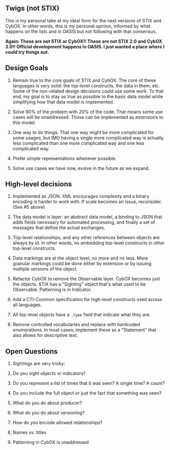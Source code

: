 ## Twigs (not STIX)

This is my personal take at my ideal form for the next versions of STIX and CybOX. In other words, this is my personal opinion, informed by what happens on the lists and in OASIS but not following with that consensus.

**Again: These are not STIX or CybOX!! These are not STIX 2.0 and CybOX 3.0!! Official development happens in OASIS. I just wanted a place where I could try things out.**

## Design Goals

1. Remain true to the core goals of STIX and CybOX. The core of these languages is very solid: the top-level constructs, the data in them, etc. Some of the non-related design decisions could use some work. To that end, my goal is to stay as true as possible to the basic data model while simplifying how that data model is implemented.

2. Solve 90% of the problem with 20% of the code. That means some use cases will be unaddressed. Those can be implemented as extensions to this model.

3. One way to do things. That one way might be more complicated for some usages, but IMO having a single more complicated way is actually less complicated than one more complicated way and one less complicated way.

4. Prefer simple representations whenever possible.

5. Solve use cases we have now, evolve in the future as we expand.

## High-level decisions

1. Implemented as JSON. XML encourages complexity and a binary encoding is harder to work with. If scale becomes an issue, reconsider. (See #5 above)

2. The data model is layer: an abstract data model, a binding to JSON that adds fields necessary for automated processing, and finally a set of messages that define the actual exchanges.

3. Top-level relationships, and any other references between objects are always by id. In other words, no embedding top-level constructs in other top-level constructs.

4. Data markings are at the object level, no more and no less. More granular markings could be done either by extension or by issuing multiple versions of the object.

5. Refactor CybOX to remove the Observable layer. CybOX becomes just the objects. STIX has a "Sighting" object that's what used to be Observable. Patterning is in Indicator.

6. Add a CTI-Common specification for high-level constructs used across all languages.

7. All top-level objects have a `_type` field that indicate what they are.

8. Remove controlled vocabularies and replace with hardcoded enumerations. In most cases, implement these as a "Statement" that also allows for descriptive text.

## Open Questions

1. Sightings are very tricky:
  1. Do you sight objects or indicators?
  2. Do you represent a list of times that it was seen? A single time? A count?
  3. Do you include the full object or just the fact that something was seen?

2. What do you do about producer?

3. What do you do about versioning?

4. How do you encode allowed relationships?

5. Names vs. titles

6. Patterning in CybOX is unaddressed
